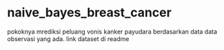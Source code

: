 # naive_bayes_breast_cancer
pokoknya mrediksi peluang vonis kanker payudara berdasarkan data data observasi yang ada. link dataset di readme
